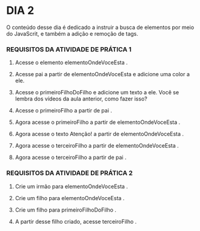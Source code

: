 # DIA 2

O conteúdo desse dia é dedicado a instruir a busca de elementos por meio do JavaScrit, e também a adição e remoção de tags.



### REQUISITOS DA ATIVIDADE DE PRÁTICA 1

1. Acesse o elemento elementoOndeVoceEsta .

2. Acesse pai a partir de elementoOndeVoceEsta e adicione uma color a ele.

3. Acesse o primeiroFilhoDoFilho e adicione um texto a ele. Você se lembra dos vídeos da aula anterior, como fazer isso?

4. Acesse o primeiroFilho a partir de pai .

5. Agora acesse o primeiroFilho a partir de elementoOndeVoceEsta .

6. Agora acesse o texto Atenção! a partir de elementoOndeVoceEsta .

7. Agora acesse o terceiroFilho a partir de elementoOndeVoceEsta .

8. Agora acesse o terceiroFilho a partir de pai .



### REQUISITOS DA ATIVIDADE DE PRÁTICA 2


1. Crie um irmão para elementoOndeVoceEsta .

2. Crie um filho para elementoOndeVoceEsta .

3. Crie um filho para primeiroFilhoDoFilho .

4. A partir desse filho criado, acesse terceiroFilho .